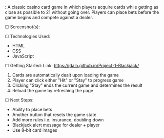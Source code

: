 <Blackjack>: 
A classic casino card game in which players acquire cards while getting as close as possible to 21 without going over. Players can place bets before the game begins and compete against a dealer.


☐ Screenshot(s):


☐ Technologies Used: 
- HTML 
- CSS
- JavaScript


☐ Getting Started:
    Link: https://jdaih.github.io/Project-1-Blackjack/

1. Cards are automatically dealt upon loading the game
2. Player can click either "Hit" or "Stay" to progress game
3. Clicking "Stay" ends the current game and determines the result
4. Reload the game by refreshing the page


☐ Next Steps: 
- Ability to place bets
- Another button that resets the game state
- Add more rules i.e. insurance, doubling down
- Blackjack alert message for dealer + player
- Use 8-bit card images